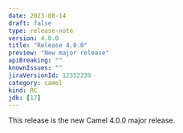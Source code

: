 ```yaml
---
date: 2023-08-14
draft: false
type: release-note
version: 4.0.0
title: "Release 4.0.0"
preview: "New major release"
apiBreaking: ""
knownIssues: ""
jiraVersionId: 12352239
category: camel
kind: RC
jdk: [17]
---
```


This release is the new Camel 4.0.0 major release.
